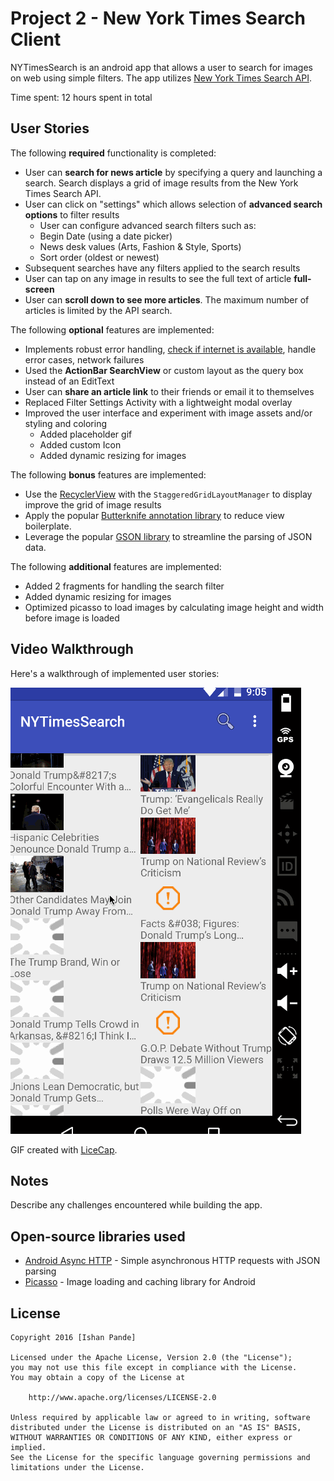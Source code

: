 # Project 2 - New York Times Search Client

NYTimesSearch is an android app that allows a user to search for images on web using simple filters. The app utilizes [New York Times Search API](http://developer.nytimes.com/docs/read/article_search_api_v2).

Time spent: 12 hours spent in total

## User Stories

The following **required** functionality is completed:

*  User can **search for news article** by specifying a query and launching a search. Search displays a grid of image results from the New York Times Search API.
* User can click on "settings" which allows selection of **advanced search options** to filter results
  *  User can configure advanced search filters such as:
  *  Begin Date (using a date picker)
  *  News desk values (Arts, Fashion & Style, Sports)
  *  Sort order (oldest or newest)
* Subsequent searches have any filters applied to the search results
* User can tap on any image in results to see the full text of article **full-screen**
* User can **scroll down to see more articles**. The maximum number of articles is limited by the API search.

The following **optional** features are implemented:

* Implements robust error handling, [check if internet is available](http://guides.codepath.com/android/Sending-and-Managing-Network-Requests#checking-for-network-connectivity), handle error cases, network failures
* Used the **ActionBar SearchView** or custom layout as the query box instead of an EditText
* User can **share an article link** to their friends or email it to themselves
* Replaced Filter Settings Activity with a lightweight modal overlay
* Improved the user interface and experiment with image assets and/or styling and coloring
  *  Added placeholder gif
  *  Added custom Icon
  *  Added dynamic resizing for images

The following **bonus** features are implemented:

* Use the [RecyclerView](http://guides.codepath.com/android/Using-the-RecyclerView) with the `StaggeredGridLayoutManager` to display improve the grid of image results
* Apply the popular [Butterknife annotation library](http://guides.codepath.com/android/Reducing-View-Boilerplate-with-Butterknife) to reduce view boilerplate.
* Leverage the popular [GSON library](http://guides.codepath.com/android/Using-Android-Async-Http-Client#decoding-with-gson-library) to streamline the parsing of JSON data.

The following **additional** features are implemented:
* Added 2 fragments for handling the search filter
* Added dynamic resizing for images
* Optimized picasso to load images by calculating image height and width before image is loaded


## Video Walkthrough

Here's a walkthrough of implemented user stories:

<img src='NYTimes.gif' title='Video Walkthrough' width='' alt='Video Walkthrough' />

GIF created with [LiceCap](http://www.cockos.com/licecap/).

## Notes

Describe any challenges encountered while building the app.

## Open-source libraries used

- [Android Async HTTP](https://github.com/loopj/android-async-http) - Simple asynchronous HTTP requests with JSON parsing
- [Picasso](http://square.github.io/picasso/) - Image loading and caching library for Android

## License

    Copyright 2016 [Ishan Pande]

    Licensed under the Apache License, Version 2.0 (the "License");
    you may not use this file except in compliance with the License.
    You may obtain a copy of the License at

        http://www.apache.org/licenses/LICENSE-2.0

    Unless required by applicable law or agreed to in writing, software
    distributed under the License is distributed on an "AS IS" BASIS,
    WITHOUT WARRANTIES OR CONDITIONS OF ANY KIND, either express or implied.
    See the License for the specific language governing permissions and
    limitations under the License.